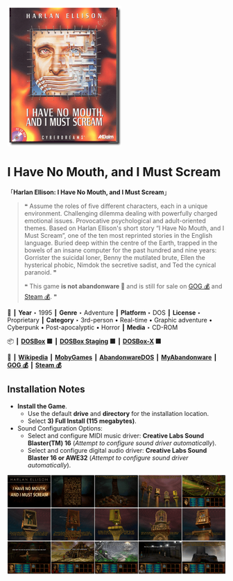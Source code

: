 ![](Thumbnail.png "application-thumbnail")

# I Have No Mouth, and I Must Scream

「**Harlan Ellison: I Have No Mouth, and I Must Scream**」

> ❝ Assume the roles of five different characters, each in a unique environment. Challenging dilemma dealing with powerfully charged emotional issues. Provocative psychological and adult-oriented themes. Based on Harlan Ellison's short story “I Have No Mouth, and I Must Scream”, one of the ten most reprinted stories in the English language. Buried deep within the centre of the Earth, trapped in the bowels of an insane computer for the past hundred and nine years: Gorrister the suicidal loner, Benny the mutilated brute, Ellen the hysterical phobic, Nimdok the secretive sadist, and Ted the cynical paranoid. ❞
>
> ❝ This game **is not abandonware 🚫** and is still for sale on [GOG 💰](https://www.gog.com/en/game/i_have_no_mouth_and_i_must_scream) and [Steam 💰](https://store.steampowered.com/app/245390/I_Have_No_Mouth_and_I_Must_Scream/). ❞
>

📌 ┃ **Year** ‣ 1995 ┃ **Genre** ‣ Adventure ┃ **Platform** ‣ DOS ┃ **License** ‣ Proprietary ┃ **Category** ‣ 3rd-person • Real-time • Graphic adventure • Cyberpunk • Post-apocalyptic • Horror ┃ **Media** ‣ CD-ROM 

📦 ┃ **[DOSBox](https://www.dosbox.com/) 🟩** ┃ **[DOSBox Staging](https://dosbox-staging.github.io/) 🟩** ┃ **[DOSBox-X](https://dosbox-x.com/) 🟩** 

📎 ┃ **[Wikipedia](https://en.wikipedia.org/wiki/I_Have_No_Mouth,_and_I_Must_Scream_(video_game))** ┃ **[MobyGames](https://www.mobygames.com/game/617/harlan-ellison-i-have-no-mouth-and-i-must-scream/)** ┃ **[AbandonwareDOS](https://www.abandonwaredos.com/abandonware-game.php?abandonware=I+have+no+Mouth+and+I+Must+Scream&gid=1704)** ┃ **[MyAbandonware](https://www.myabandonware.com/game/harlan-ellison-i-have-no-mouth-and-i-must-scream-2sv)** ┃ **[GOG 💰](https://www.gog.com/en/game/i_have_no_mouth_and_i_must_scream)** ┃ **[Steam 💰](https://store.steampowered.com/app/245390/I_Have_No_Mouth_and_I_Must_Scream/)** 

## Installation Notes
- **Install the Game**.
  - Use the default **drive** and **directory** for the installation location.
  - Select **3) Full Install (115 megabytes)**.
- Sound Configuration Options:
  - Select and configure MIDI music driver: **Creative Labs Sound Blaster(TM) 16** (*Attempt to configure sound driver automatically*).
  - Select and configure digital audio driver: **Creative Labs Sound Blaster 16 or AWE32** (*Attempt to configure sound driver automatically*).

![](Montage.png "I Have No Mouth, and I Must Scream")

